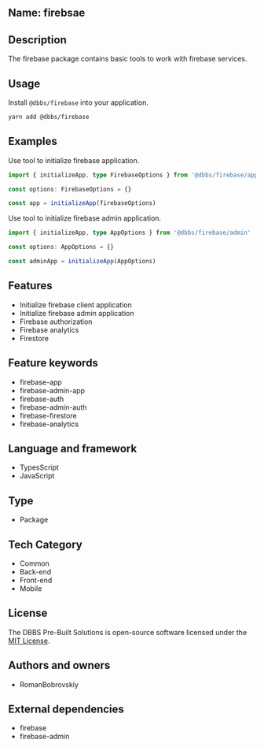 ## Name: firebsae

## Description

The firebase package contains basic tools to work with firebase services.

## Usage

Install `@dbbs/firebase` into your application.

```bash
yarn add @dbbs/firebase
```

## Examples

Use tool to initialize firebase application.
```ts
import { initializeApp, type FirebaseOptions } from '@dbbs/firebase/app'

const options: FirebaseOptions = {}

const app = initializeApp(firebaseOptions)
```

Use tool to initialize firebase admin application.
```ts
import { initializeApp, type AppOptions } from '@dbbs/firebase/admin'

const options: AppOptions = {}

const adminApp = initializeApp(AppOptions)
```

## Features

- Initialize firebase client application
- Initialize firebase admin application
- Firebase authorization
- Firebase analytics
- Firestore

## Feature keywords

- firebase-app
- firebase-admin-app
- firebase-auth
- firebase-admin-auth
- firebase-firestore
- firebase-analytics

## Language and framework

- TypesScript
- JavaScript

## Type

- Package

## Tech Category

- Common
- Back-end
- Front-end
- Mobile

## License

The DBBS Pre-Built Solutions is open-source software licensed under the [MIT License](LICENSE).

## Authors and owners

- RomanBobrovskiy

## External dependencies

- firebase
- firebase-admin
